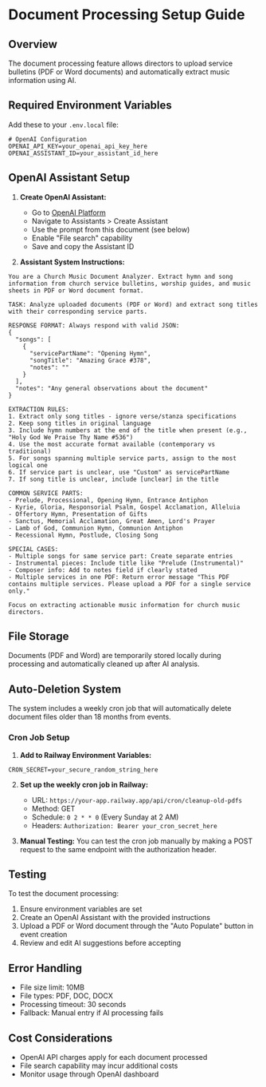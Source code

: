 # Document Processing Setup Guide

## Overview
The document processing feature allows directors to upload service bulletins (PDF or Word documents) and automatically extract music information using AI.

## Required Environment Variables

Add these to your `.env.local` file:

```env
# OpenAI Configuration
OPENAI_API_KEY=your_openai_api_key_here
OPENAI_ASSISTANT_ID=your_assistant_id_here
```

## OpenAI Assistant Setup

1. **Create OpenAI Assistant:**
   - Go to [OpenAI Platform](https://platform.openai.com/)
   - Navigate to Assistants > Create Assistant
   - Use the prompt from this document (see below)
   - Enable "File search" capability
   - Save and copy the Assistant ID

2. **Assistant System Instructions:**
```
You are a Church Music Document Analyzer. Extract hymn and song information from church service bulletins, worship guides, and music sheets in PDF or Word document format.

TASK: Analyze uploaded documents (PDF or Word) and extract song titles with their corresponding service parts.

RESPONSE FORMAT: Always respond with valid JSON:
{
  "songs": [
    {
      "servicePartName": "Opening Hymn",
      "songTitle": "Amazing Grace #378",
      "notes": ""
    }
  ],
  "notes": "Any general observations about the document"
}

EXTRACTION RULES:
1. Extract only song titles - ignore verse/stanza specifications
2. Keep song titles in original language
3. Include hymn numbers at the end of the title when present (e.g., "Holy God We Praise Thy Name #536")
4. Use the most accurate format available (contemporary vs traditional)
5. For songs spanning multiple service parts, assign to the most logical one
6. If service part is unclear, use "Custom" as servicePartName
7. If song title is unclear, include [unclear] in the title

COMMON SERVICE PARTS:
- Prelude, Processional, Opening Hymn, Entrance Antiphon
- Kyrie, Gloria, Responsorial Psalm, Gospel Acclamation, Alleluia  
- Offertory Hymn, Presentation of Gifts
- Sanctus, Memorial Acclamation, Great Amen, Lord's Prayer
- Lamb of God, Communion Hymn, Communion Antiphon
- Recessional Hymn, Postlude, Closing Song

SPECIAL CASES:
- Multiple songs for same service part: Create separate entries
- Instrumental pieces: Include title like "Prelude (Instrumental)"
- Composer info: Add to notes field if clearly stated
- Multiple services in one PDF: Return error message "This PDF contains multiple services. Please upload a PDF for a single service only."

Focus on extracting actionable music information for church music directors.
```

## File Storage

Documents (PDF and Word) are temporarily stored locally during processing and automatically cleaned up after AI analysis.

## Auto-Deletion System

The system includes a weekly cron job that will automatically delete document files older than 18 months from events.

### Cron Job Setup

1. **Add to Railway Environment Variables:**
```env
CRON_SECRET=your_secure_random_string_here
```

2. **Set up the weekly cron job in Railway:**
   - URL: `https://your-app.railway.app/api/cron/cleanup-old-pdfs`
   - Method: GET
   - Schedule: `0 2 * * 0` (Every Sunday at 2 AM)
   - Headers: `Authorization: Bearer your_cron_secret_here`

3. **Manual Testing:**
   You can test the cron job manually by making a POST request to the same endpoint with the authorization header.

## Testing

To test the document processing:

1. Ensure environment variables are set
2. Create an OpenAI Assistant with the provided instructions
3. Upload a PDF or Word document through the "Auto Populate" button in event creation
4. Review and edit AI suggestions before accepting

## Error Handling

- File size limit: 10MB
- File types: PDF, DOC, DOCX
- Processing timeout: 30 seconds
- Fallback: Manual entry if AI processing fails

## Cost Considerations

- OpenAI API charges apply for each document processed
- File search capability may incur additional costs  
- Monitor usage through OpenAI dashboard 